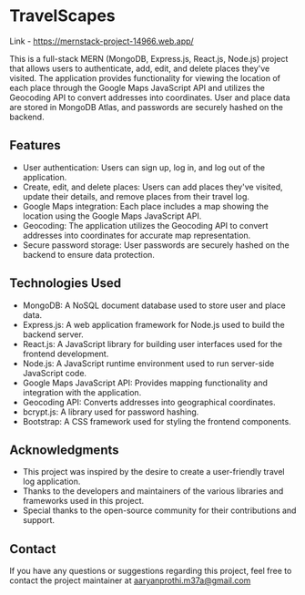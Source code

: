 # TravelScapes

Link - https://mernstack-project-14966.web.app/

This is a full-stack MERN (MongoDB, Express.js, React.js, Node.js) project that allows users to authenticate, add, edit, and delete places they've visited. The application provides functionality for viewing the location of each place through the Google Maps JavaScript API and utilizes the Geocoding API to convert addresses into coordinates. User and place data are stored in MongoDB Atlas, and passwords are securely hashed on the backend.

## Features

- User authentication: Users can sign up, log in, and log out of the application.
- Create, edit, and delete places: Users can add places they've visited, update their details, and remove places from their travel log.
- Google Maps integration: Each place includes a map showing the location using the Google Maps JavaScript API.
- Geocoding: The application utilizes the Geocoding API to convert addresses into coordinates for accurate map representation.
- Secure password storage: User passwords are securely hashed on the backend to ensure data protection.

## Technologies Used

- MongoDB: A NoSQL document database used to store user and place data.
- Express.js: A web application framework for Node.js used to build the backend server.
- React.js: A JavaScript library for building user interfaces used for the frontend development.
- Node.js: A JavaScript runtime environment used to run server-side JavaScript code.
- Google Maps JavaScript API: Provides mapping functionality and integration with the application.
- Geocoding API: Converts addresses into geographical coordinates.
- bcrypt.js: A library used for password hashing.
- Bootstrap: A CSS framework used for styling the frontend components.


## Acknowledgments

- This project was inspired by the desire to create a user-friendly travel log application.
- Thanks to the developers and maintainers of the various libraries and frameworks used in this project.
- Special thanks to the open-source community for their contributions and support.

## Contact

If you have any questions or suggestions regarding this project, feel free to contact the project maintainer at aaryanprothi.m37a@gmail.com
